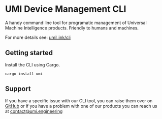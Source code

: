 # UMI Device Management CLI

A handy command line tool for programatic management of Universal Machine Intelligence products. Friendly to humans and machines.

For more details see: [umil.ink/cli](https://umil.ink/cli)

## Getting started

Install the CLI using Cargo.

```shell
cargo install umi
```

## Support

If you have a specific issue with our CLI tool, you can raise them over on [GitHub](https://github.com/umi-eng/cli/issues/new) or if you have a problem with one of our products you can reach us at [contact@umi.engineering](mailto:contact@umi.engineering)
